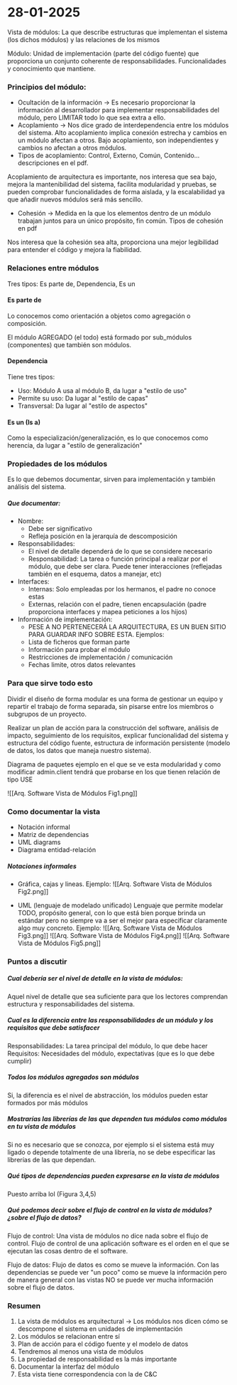 # 28-01-2025
Vista de módulos: La que describe estructuras que implementan el sistema (los dichos módulos) y las relaciones de los mismos

Módulo: Unidad de implementación (parte del código fuente) que proporciona un conjunto coherente de responsabilidades. Funcionalidades y conocimiento que mantiene.

### Principios del módulo:

- Ocultación de la información -> Es necesario proporcionar la información al desarrollador para implementar responsabilidades del módulo, pero LIMITAR todo lo que sea extra a ello.
- Acoplamiento -> Nos dice grado de interdependencia entre los módulos del sistema. Alto acoplamiento implica conexión estrecha y cambios en un módulo afectan a otros. Bajo acoplamiento, son independientes y cambios no afectan a otros módulos.
- Tipos de acoplamiento: Control, Externo, Común, Contenido... descripciones en el pdf.

Acoplamiento de arquitectura es importante, nos interesa que sea bajo, mejora la mantenibilidad del sistema, facilita modularidad y pruebas, se pueden comprobar funcionalidades de forma aislada, y la escalabilidad ya que añadir nuevos módulos será más sencillo.

- Cohesión -> Medida en la que los elementos dentro de un módulo trabajan juntos para un único propósito, fin común. 
	Tipos de cohesión en pdf

Nos interesa que la cohesión sea alta, proporciona una mejor legibilidad para entender el código y mejora la fiabilidad.

### Relaciones entre módulos

Tres tipos: Es parte de, Dependencia, Es un

#### Es parte de
Lo conocemos como orientación a objetos como agregación o composición.

El módulo AGREGADO (el todo) está formado por sub_módulos (componentes) que también son módulos.

#### Dependencia
Tiene tres tipos:
- Uso: Módulo A usa al módulo B, da lugar a "estilo de uso"
- Permite su uso: Da lugar al "estilo de capas"
- Transversal: Da lugar al "estilo de aspectos"

#### Es un (Is a)
Como la especialización/generalización, es lo que conocemos como herencia, da lugar a "estilo de generalización"


### Propiedades de los módulos

Es lo que debemos documentar, sirven para implementación y también análisis del sistema. 

##### Que documentar:
- Nombre:
	- Debe ser significativo
	- Refleja posición en la jerarquía de descomposición
- Responsabilidades:
	- El nivel de detalle dependerá de lo que se considere necesario 
	- Responsabilidad: La tarea o función principal a realizar por el módulo, que debe ser clara. Puede tener interacciones (reflejadas también en el esquema, datos a manejar,  etc)
- Interfaces:
	- Internas: Solo empleadas por los hermanos, el padre no conoce estas
	- Externas, relación con el padre, tienen encapsulación (padre proporciona interfaces y mapea peticiones a los hijos)
- Información de implementación:
	- PESE A NO PERTENECERÁ  LA ARQUITECTURA, ES UN BUEN SITIO PARA GUARDAR INFO SOBRE ESTA. Ejemplos:
	- Lista de ficheros que forman parte
	- Información para probar el módulo
	- Restricciones de implementación / comunicación
	- Fechas limite, otros datos relevantes


### Para que sirve todo esto
Dividir el diseño de forma modular es una forma de gestionar un equipo y repartir el trabajo de forma separada, sin pisarse entre los miembros o subgrupos de un proyecto.

Realizar un plan de acción para la construcción del software, análisis de impacto, seguimiento de los requisitos, explicar funcionalidad del sistema y estructura del código fuente, estructura de información persistente (modelo de datos, los datos que maneja nuestro sistema).

Diagrama de paquetes ejemplo en el que se ve esta modularidad y como modificar admin.client tendrá que probarse en los que tienen relación de tipo USE

![[Arq. Software Vista de Módulos Fig1.png]]


### Como documentar la vista
- Notación informal
- Matriz de dependencias
- UML diagrams
- Diagrama entidad-relación

##### Notaciones informales

- Gráfica, cajas y lineas. Ejemplo: ![[Arq. Software Vista de Módulos Fig2.png]]

- UML (lenguaje de modelado unificado)
	Lenguaje que permite modelar TODO, propósito general, con lo que está bien porque brinda un estándar pero no siempre va a ser el mejor para especificar claramente algo muy concreto.
	Ejemplo: ![[Arq. Software Vista de Módulos Fig3.png]] ![[Arq. Software Vista de Módulos Fig4.png]] ![[Arq. Software Vista de Módulos Fig5.png]]
	

### Puntos a discutir

##### Cual debería ser el nivel de detalle en la vista de módulos:

Aquel nivel de detalle que sea suficiente para que los lectores comprendan estructura y responsabilidades del sistema.

##### Cual es la diferencia entre las responsabilidades de un módulo y los requisitos que debe satisfacer

Responsabilidades: La tarea principal del módulo, lo que debe hacer 
Requisitos: Necesidades del módulo, expectativas (que es lo que debe cumplir)

##### Todos los módulos agregados son módulos
Si, la diferencia es el nivel de abstracción, los módulos pueden estar formados por más módulos

##### Mostrarías las librerías de las que dependen tus módulos como módulos en tu vista de módulos
Si no es necesario que se conozca, por ejemplo si el sistema está muy ligado o depende totalmente de una librería, no se debe especificar las librerías de las que dependan.

##### Qué tipos de dependencias pueden expresarse en la vista de módulos
Puesto arriba lol (Figura 3,4,5)

##### Qué podemos decir sobre el flujo de control en la vista de módulos? ¿sobre el flujo de datos?

Flujo de control: Una vista de módulos no dice nada sobre el flujo de control. Flujo de control de una aplicación software es el orden en el que se ejecutan las cosas dentro de el software.  

Flujo de datos: Flujo de datos es como se mueve la información. Con las dependencias se puede ver "un poco" como se mueve la información pero de manera general con las vistas NO se puede ver mucha información sobre el flujo de datos.

### Resumen
1. La vista de módulos es arquitectural → Los módulos nos dicen cómo se descompone el sistema en unidades de implementación
2. Los módulos se relacionan entre sí
3. Plan de acción para el código fuente y el modelo de datos
4. Tendremos al menos una vista de módulos
5. La propiedad de responsabilidad es la más importante
6. Documentar la interfaz del módulo
7. Esta vista tiene correspondencia con la de C&C